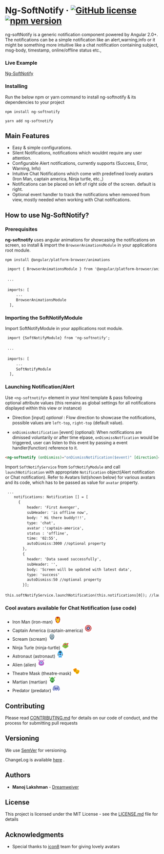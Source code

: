 # Ng-SoftNotify &middot; [![GitHub license](https://img.shields.io/badge/license-MIT-blue.svg)](https://github.com/dreamweiver/ng-softnotify/blob/master/LICENSE.md) [![npm version](https://badge.fury.io/js/ng-softnotify.svg)](https://badge.fury.io/js/ng-softnotify)

 ng-softNotify is a generic notification component powered by Angular 2.0+. The notifications can be a simple notification like an alert,warning,info or it might be something more intuitive like a chat notification containing subject, msg-body, timestamp, online/offline status etc.,

### Live Example

[Ng-SoftNotify](https://dreamweiver.github.io/ng-softnotify)


### Installing

Run the below npm or yarn command to install ng-softnotify & its dependencies to your project

```
npm install ng-softnotify
```

```
yarn add ng-softnotify
```

Main Features
----------------
+    Easy & simple configurations.
+    Silent Notifications, notifications which wouldnt require any user attention.
+    Configurable Alert notifications, currently supports (Success, Error, Warning, Info)
+    Intuitive Chat Notifications which come with predefined lovely avatars (Iron Man, captain america, Ninja turtle, etc.,)
+    Notifications can be placed on left of right side of the screen. default is right.
+    Optional event handler to track the notifications when removed from view, mostly needed when working with Chat notifications. 


How to use Ng-SoftNotify?
--------------------
### Prerequisites ###
**ng-softnotify** uses angular animations for showcasing the notifications on screen, so install & import the `BrowserAnimationsModule` in your applications root module.
```
npm install @angular/platform-browser/animations
```

```html
 import { BrowserAnimationsModule } from '@angular/platform-browser/animations';

 ...

 imports: [
     ...
     BrowserAnimationsModule  
  ],
```


### Importing the SoftNotifyModule ###
Import SoftNotifyModule in your appllications root module.

```html
 import {SoftNotifyModule} from 'ng-softnotify';

 ...

 imports: [
     ...
     SoftNotifyModule  
  ],
```

### Launching Notification/Alert ###
Use `<ng-softnotify>` element in your html template & pass following optional attribute values (this remains as global settings for all notifications displayed within this view or instance)

+ Direction [input] *optional* : Flow direction to showcase the notifications, possible values are `left-top`, `right-top` (default value).

+ `onDismissNotification` [event]  (optional): When notifications are dimissed voluntarily or after time elpase, `onDismissNotfication` would be triggered, user can listen to this event by passing a event handler(function) reference to it. 

```html
<ng-softnotify (onDismiss)="onDismissNotification($event)" [direction]="'left-top'"></ng-softnotify>

```



Import `SoftNotifyService`  from `SoftNotifyModule` and call `launchNotification` with appropriate `Notification` object(Alert notification or Chat notification).
Refer to Avatars list(shown below) for various avatars and its code, which has to be passed as value for `avatar` property.


```html
 ...
    notifications: Notification [] = [ 
      {
          header: 'First Avenger',
          subHeader: 'is offline now',
          body: ' Hi there buddy!!!',
          type: 'chat',
          avatar :'captain-america',
          status : 'offline',
          time: '02:55', 
          autoDismiss:3000 //optional property
        },
        {
          header: 'Data saved successfully',
          subHeader: '',
          body: 'Screen will be updated with latest data',
          type: 'success'
          autoDismiss:50 //optional property
        }];

this.softNotifyService.launchNotification(this.notifications[0]); //launching the notification


```

### Cool avatars available for Chat Notification (use code) ###
+ Iron Man (iron-man) <img alt="iron_man" src="https://raw.githubusercontent.com/dreamweiver/ng-softnotify/master/src/assets/images/iron-man.svg?sanitize=true" width="25" height="25">
+ Captain America (captain-america) <img alt="iron_man" src="https://raw.githubusercontent.com/dreamweiver/ng-softnotify/master/src/assets/images/captain-america.svg?sanitize=true" width="25" height="25">
+ Scream (scream) <img alt="iron_man" src="https://raw.githubusercontent.com/dreamweiver/ng-softnotify/master/src/assets/images/scream.svg?sanitize=true" width="25" height="25">
+ Ninja Turle (ninja-turtle) <img alt="iron_man" src="https://raw.githubusercontent.com/dreamweiver/ng-softnotify/master/src/assets/images/ninja-turtle.svg?sanitize=true" width="25" height="25">
+ Astronaut (astronaut) <img alt="iron_man" src="https://raw.githubusercontent.com/dreamweiver/ng-softnotify/master/src/assets/images/astronaut.svg?sanitize=true" width="25" height="25">
+ Alien (alien) <img alt="iron_man" src="https://raw.githubusercontent.com/dreamweiver/ng-softnotify/master/src/assets/images/alien.svg?sanitize=true" width="25" height="25">
+ Theatre Mask (theatre-mask) <img alt="iron_man" src="https://raw.githubusercontent.com/dreamweiver/ng-softnotify/master/src/assets/images/theatre-mask.svg?sanitize=true" width="25" height="25">
+ Martian (martian) <img alt="iron_man" src="https://raw.githubusercontent.com/dreamweiver/ng-softnotify/master/src/assets/images/martian.svg?sanitize=true" width="25" height="25">
+ Predator (predator) <img alt="iron_man" src="https://raw.githubusercontent.com/dreamweiver/ng-softnotify/master/src/assets/images/predator.svg?sanitize=true" width="25" height="25">

## Contributing

Please read [CONTRIBUTING.md](https://github.com/dreamweiver/ng-softnotify/blob/master/CONTRIBUTING.md) for details on our code of conduct, and the process for submitting pull requests

## Versioning

We use [SemVer](http://semver.org/) for versioning. 

ChangeLog is available [here](https://github.com/dreamweiver/ng-softnotify/blob/master/CHANGELOG.md) . 

## Authors

* **Manoj Lakshman** - [Dreamweiver](https://github.com/dreamweiver)

## License

This project is licensed under the MIT License - see the [LICENSE.md](LICENSE.md) file for details

## Acknowledgments

* Special thanks to [icon8](https://tympanus.net/codrops/2015/07/20/freebie-cinema-icon-set/) team for giving lovely avatars 
